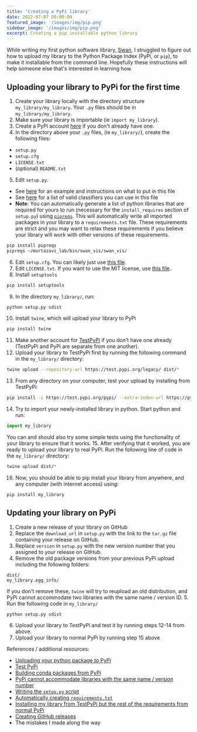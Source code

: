 ```yaml
---
title: 'Creating a PyPi library'
date: 2022-07-07 00:00:00
featured_image: '/images/img/pip.png'
sidebar_image: '/images/img/pip.png'
excerpt: Creating a pip installable python library
---
```


While writing my first python software library, [Swan](https://github.com/mortazavilab/swan_vis/tree/master/swan_vis), I struggled to figure out how to upload my library to the Python Package Index (PyPi, or `pip`), to make it installable from the command line. Hopefully these instructions will help someone else that's interested in learning how.

## Uploading your library to PyPi for the first time

1. Create your library locally with the directory structure `my_library/my_library`. Your `.py` files should be in `my_library/my_library`.
2. Make sure your library is importable (ie `import my_library`).
3. Create a PyPi account [here](https://pypi.org/account/register/) if you don't already have one.
4. In the directory above your `.py` files, (ie `my_library/`), create the following files:
  * `setup.py`
  * `setup.cfg`
  * `LICENSE.txt`
  * (optional) `README.txt`
5. Edit `setup.py`.
  * See [here](https://drive.google.com/file/d/17uLy3h0F4cl2AlLXVWC8sTClei19DeLI/view?usp=sharing) for an example and instructions on what to put in this file
  * See [here](https://pypi.org/classifiers/) for a list of valid classifiers you can use in this file
  * **Note**: You can automatically generate a list of python libraries that are required for yours to run (necessary for the  `install_requires` section of `setup.py`) using [`pipreqs`](https://github.com/bndr/pipreqs). This will automatically write all imported packages in your library to a `requirements.txt` file. These requirements are strict and you may want to relax these requirements if you believe your library will work with other versions of these requirements.
```bash
pip install pipreqs
pipreqs ~/mortazavi_lab/bin/swan_vis/swan_vis/
```

6. Edit `setup.cfg`. You can likely just use [this file](https://drive.google.com/file/d/1SdZNtID50sK_ptijfB8xog-2wu1GQIg7/view?usp=sharing).
7. Edit `LICENSE.txt`. If you want to use the MIT license, use [this file](https://drive.google.com/file/d/1H-pXVF5Di1Kl0nV8-jgkGKyOsIJrHqSG/view?usp=sharing).
8. Install `setuptools`
```bash
pip install setuptools
```
9. In the directory `my_library/`, run:
```bash
python setup.py sdist
```
10. Install `twine`, which will upload your library to PyPi
```bash
pip install twine
```
11. Make another account for [TestPyPi](https://test.pypi.org/account/register/ ) if you don't have one already (TestPyPi and PyPi are separate from one another).
12. Upload your library to TestPyPi first by running the following command in the `my_library/` directory:
```bash
twine upload --repository-url https://test.pypi.org/legacy/ dist/*
```
13. From any directory on your computer, test your upload by installing from TestPyPi:
```bash
pip install -i https://test.pypi.org/pypi/ --extra-index-url https://pypi.org/simple my_library
```
14. Try to import your newly-installed library in python. Start python and run:
```python
import my_library
```
You can and should also try some simple tests using the functionality of your library to ensure that it works.
15. After verifying that it worked, you are ready to upload your library to real PyPi. Run the following line of code in the `my_library/` directory:
```bash
twine upload dist/*
```
16. Now, you should be able to pip install your library from anywhere, and any computer (with internet access) using:
```bash
pip install my_library
```


## Updating your library on PyPi
1. Create a new release of your library on GitHub
2. Replace the `download_url` in `setup.py` with the link to the `tar.gz` file containing your release on GitHub.
3. Replace `version` in `setup.py` with the new version number that you assigned to your release on GitHub.
4. Remove the old package versions from your previous PyPi upload including the following folders:
```
dist/
my_library.egg_info/
```
If you don't remove these, `twine` will try to reupload an old distribution, and PyPi cannot accommodate two libraries with the same name / version ID.
5. Run the following code in `my_library/`
```bash
python setup.py sdist
```
6. Upload your library to TestPyPi and test it by running steps 12-14 from above.
7. Upload your library to normal PyPi by running step 15 above



References / additional resources:
* [Uploading your python package to PyPi](https://medium.com/@joel.barmettler/how-to-upload-your-python-package-to-pypi-65edc5fe9c56)
* [Test PyPi](https://packaging.python.org/en/latest/guides/using-testpypi/)
* [Building conda packages from PyPi](https://docs.conda.io/projects/conda-build/en/latest/user-guide/tutorials/build-pkgs-skeleton.html)
* [PyPi cannot accommodate libraries with the same name / version number](https://pypi.org/help/#file-name-reuse)
* [Writing the `setup.py` script](https://docs.python.org/3.7/distutils/setupscript.html)
* [Automatically creating `requirements.txt`](https://stackoverflow.com/questions/31684375/automatically-create-requirements-txt)
* [Installing my library from TestPyPi but the rest of the requirements from normal PyPi](https://stackoverflow.com/questions/34514703/pip-install-from-pypi-works-but-from-testpypi-fails-cannot-find-requirements)
* [Creating GitHub releases](https://docs.github.com/en/repositories/releasing-projects-on-github/managing-releases-in-a-repository)
* The mistakes I made along the way
